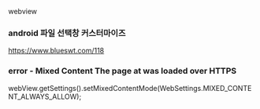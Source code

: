 webview 

### android 파일 선택창 커스터마이즈
https://www.blueswt.com/118

### error - Mixed Content The page at was loaded over HTTPS
webView.getSettings().setMixedContentMode(WebSettings.MIXED_CONTENT_ALWAYS_ALLOW);

